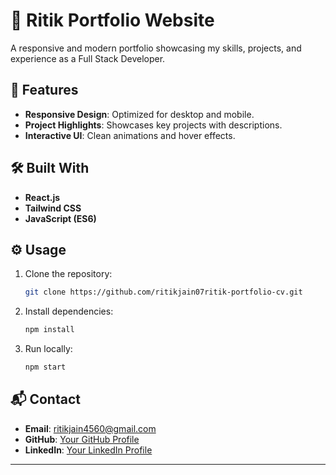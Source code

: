 # 💼 Ritik Portfolio Website

A responsive and modern portfolio showcasing my skills, projects, and experience as a Full Stack Developer.

## 🚀 Features

- **Responsive Design**: Optimized for desktop and mobile.  
- **Project Highlights**: Showcases key projects with descriptions.  
- **Interactive UI**: Clean animations and hover effects. 

## 🛠️ Built With

- **React.js**  
- **Tailwind CSS**  
- **JavaScript (ES6)**  

## ⚙️ Usage

1. Clone the repository:  
   ```bash
   git clone https://github.com/ritikjain07ritik-portfolio-cv.git
   ```
2. Install dependencies:  
   ```bash
   npm install
   ```
3. Run locally:  
   ```bash
   npm start
   ```

## 📬 Contact

- **Email**: [ritikjain4560@gmail.com](mailto:ritikjain4560@gmail.com)  
- **GitHub**: [Your GitHub Profile](https://github.com/ritikjain07)  
- **LinkedIn**: [Your LinkedIn Profile](https://linkedin.com/in/ritik-jain-77a863225/)

---
